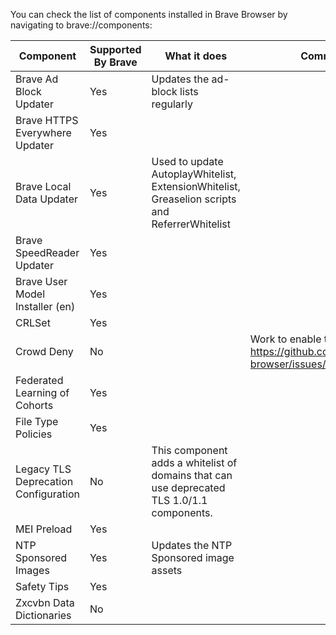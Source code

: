 You can check the list of components installed in Brave Browser by navigating to brave://components:

| Component                 | Supported By Brave     | What it does  | Comments      |
| ------------------------- | ---------------------- | ------------- | ------------- |
| Brave Ad Block Updater    | Yes           | Updates the ad-block lists regularly |               |
| Brave HTTPS Everywhere Updater      | Yes           |  |               |
| Brave Local Data Updater  | Yes                    | Used to update AutoplayWhitelist, ExtensionWhitelist, Greaselion scripts and ReferrerWhitelist  |               |
| Brave SpeedReader Updater      | Yes           |  |               |
| Brave User Model Installer (en)      | Yes           |  |               |
| CRLSet      | Yes           |  |               |
| Crowd Deny      | No           |  | Work to enable tracked here: https://github.com/brave/brave-browser/issues/10280               |
| Federated Learning of Cohorts      | Yes           |  |               |
| File Type Policies      | Yes           |  |               |
| Legacy TLS Deprecation Configuration | No           | This component adds a whitelist of domains that can use deprecated TLS 1.0/1.1 components.  |               |
| MEI Preload      | Yes           |  |               |
| NTP Sponsored Images      | Yes           | Updates the NTP Sponsored image assets |               |
| Safety Tips      | Yes           |  |               |
| Zxcvbn Data Dictionaries      | No           |  |               |